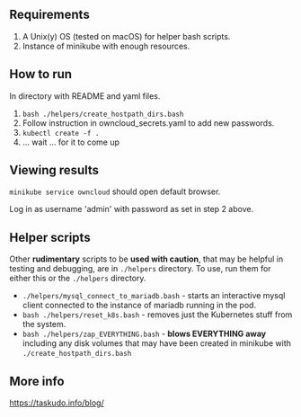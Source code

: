 ## Requirements

1. A Unix(y) OS (tested on macOS) for helper bash scripts.
2. Instance of minikube with enough resources.

## How to run
In directory with README and yaml files.

1. `bash ./helpers/create_hostpath_dirs.bash`
1. Follow instruction in owncloud_secrets.yaml to add new passwords.
1. `kubectl create -f .`
1. ... wait ... for it to come up

## Viewing results

`minikube service owncloud` should open default browser.

Log in as username 'admin' with password as set in step 2 above.



## Helper scripts
Other **rudimentary** scripts to be **used with caution**, that may be helpful in testing and debugging,  are in `./helpers` directory. To use, run them for either this or the `./helpers` directory.

- `./helpers/mysql_connect_to_mariadb.bash` - starts an interactive mysql client connected
  to the instance of mariadb running in the pod.
- `bash ./helpers/reset_k8s.bash` - removes just the Kubernetes stuff from the system.
- `bash ./helpers/zap_EVERYTHING.bash` - **blows EVERYTHING away** including any disk
  volumes that may have been created in minikube with `./create_hostpath_dirs.bash`

## More info

https://taskudo.info/blog/
